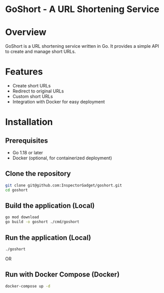 # GoShort - A URL Shortening Service

# Overview
GoShort is a URL shortening service written in Go. It provides a simple API to create and manage short URLs.

# Features
- Create short URLs
- Redirect to original URLs
- Custom short URLs
- Integration with Docker for easy deployment

# Installation
## Prerequisites
- Go 1.18 or later
- Docker (optional, for containerized deployment)

## Clone the repository
```bash
git clone git@github.com:InspectorGadget/goshort.git
cd goshort
```

## Build the application (Local)
```bash
go mod download
go build -o goshort ./cmd/goshort
```

## Run the application (Local)
```bash
./goshort
```

OR

## Run with Docker Compose (Docker)
```bash
docker-compose up -d
```
